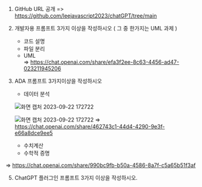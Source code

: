 1. GitHub URL 공개 
    => https://github.com/leejavascript2023/chatGPT/tree/main
   
3. 개발자용 프롬프트 3가지 이상을 작성하시오 ( 그 중 한가지는 UML 과제 )
   - 코드 설명
   - 파일 분리
   - UML     
   => https://chat.openai.com/share/efa3f2ee-8c63-4456-ad47-023211945206

4. ADA 프롬프트 3가지이상을 작성하시오
   - 데이터 분석
   
   ![화면 캡처 2023-09-22 172722](https://github.com/leejavascript2023/chatGPT/assets/145082013/52f416a4-1edf-40a8-a3c0-5d8a3daffd2a)

   ![화면 캡처 2023-09-22 172722](https://github.com/leejavascript2023/chatGPT/raw/main/assets/145082013/52f416a4-1edf-40a8-a3c0-5d8a3daffd2a.png)
   => https://chat.openai.com/share/462743c1-44d4-4290-9e3f-e66a8dce9ee5


   - 수치계산
   - 수학적 증명
     
  => https://chat.openai.com/share/990bc9fb-b50a-4586-8a7f-c5a65b51f3af
   
5. ChatGPT 플러그인 프롬프트 3가지 이상을 작성하시오.

   

   
